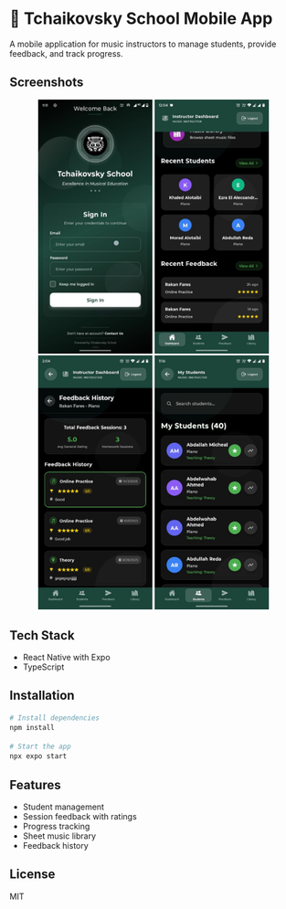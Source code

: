 # 🎵 Tchaikovsky School Mobile App

A mobile application for music instructors to manage students, provide feedback, and track progress.

## Screenshots

<div align="center">
  <img src="screenshots/Login.jpg" width="200" alt="Login"/>
  <img src="screenshots/dashboard.jpg" width="200" alt="Dashboard"/>
  <img src="screenshots/feedback.jpg" width="200" alt="Feedback"/>
  <img src="screenshots/students.jpg" width="200" alt="Students"/>
  
</div>

## Tech Stack

- React Native with Expo
- TypeScript

## Installation

```bash
# Install dependencies
npm install

# Start the app
npx expo start
```

## Features

- Student management
- Session feedback with ratings
- Progress tracking
- Sheet music library
- Feedback history

## License

MIT
